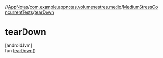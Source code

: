 //[AppNotas](../../../index.md)/[com.example.appnotas.volumenestres.medio](../index.md)/[MediumStressConcurrentTests](index.md)/[tearDown](tear-down.md)

# tearDown

[androidJvm]\
fun [tearDown](tear-down.md)()
